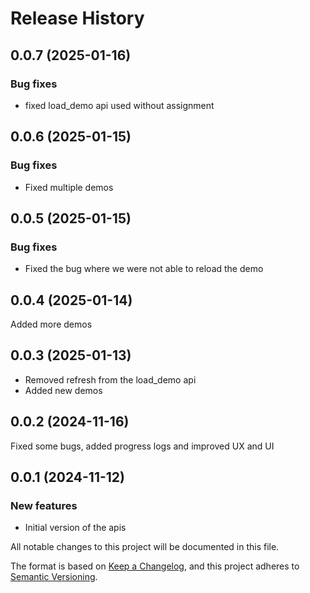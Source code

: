 # Release History

## 0.0.7 (2025-01-16)

### Bug fixes

* fixed load_demo api used without assignment

## 0.0.6 (2025-01-15)

### Bug fixes

* Fixed multiple demos

## 0.0.5 (2025-01-15)

### Bug fixes

* Fixed the bug where we were not able to reload the demo


## 0.0.4 (2025-01-14)

Added more demos

## 0.0.3 (2025-01-13)

* Removed refresh from the load_demo api
* Added new demos

## 0.0.2 (2024-11-16)

Fixed some bugs, added progress logs and improved UX and UI

## 0.0.1 (2024-11-12)

### New features

* Initial version of the apis


All notable changes to this project will be documented in this file.

The format is based on [Keep a Changelog](https://keepachangelog.com/en/1.1.0/),
and this project adheres to [Semantic Versioning](https://semver.org/spec/v2.0.0.html).
